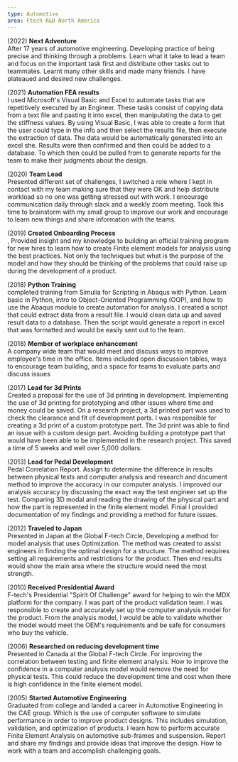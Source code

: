 ```yaml
---
type: Automotive
area: Ftech R&D North America
---
```


(2022) <strong>Next Adventure</strong><br/> After 17 years of automotive engineering. Developing practice of being precise and thinking through a problems. Learn what it take to lead a team and focus on the important task first and distribute other tasks out to teammates. Learnt many other skills and made many friends. I have plateaued and desired new challenges.

(2021) <strong>Automation FEA results</strong><br/> I used Microsoft's Visual Basic and Excel to automate tasks that are repetitively executed by an Engineer. These tasks consist of copying data from a text file and pasting it into excel, then manipulating the data to get the stiffness values. By using Visual Basic, I was able to create a form that the user could type in the info and then select the results file, then execute the extraction of data. The data would be automatically generated into an excel she. Results were then confirmed and then could be added to a database. To which then could be pulled from to generate reports for the team to make their judgments about the design.

(2020) <strong>Team Lead </strong><br/> Presented different set of challenges, I switched a role where I kept in contact with my team making sure that they were OK and help distribute workload so no one was getting stressed out with work. I encourage communication daily through slack and a weekly zoom meeting. Took this time to brainstorm with my small group to improve our work and encourage to learn new things and share information with the teams.

(2019) <strong>Created Onboarding Process</strong><br/>, Provided insight and my knowledge to building an official training program for new hires to learn how to create Finite element models for analysis using the best practices. Not only the techniques but what is the purpose of the model and how they should be thinking of the problems that could raise up during the development of a product.

(2018) <strong>Python Training</strong><br/> completed training from Simulia for Scripting in Abaqus with Python. Learn basic in Python, intro to Object-Oriented Programming (OOP), and how to use the Abaqus module to create automation for analysis. I created a script that could extract data from a result file. I would clean data up and saved result data to a database. Then the script would generate a report in excel that was formatted and would be easily sent out to the team.

(2018) <strong>Member of workplace enhancement</strong><br/> A company wide team that would meet and discuss ways to improve employee's time in the office. Items included open discussion tables, ways to encourage team building, and a space for teams to evaluate parts and discuss issues

(2017) <strong>Lead for 3d Prints</strong><br/> Created a proposal for the use of 3d printing in development. Implementing the use of 3d printing for prototyping and other issues where time and money could be saved. On a research project, a 3d printed part was used to check the clearance and fit of development parts. I was responsible for creating a 3d print of a custom prototype part. The 3d print was able to find an issue with a custom design part. Avoiding building a prototype part that would have been able to be implemented in the research project. This saved a time of 5 weeks and well over 5,000 dollars.

(2013) <strong>Lead for Pedal Development</strong><br/> Pedal Correlation Report. Assign to determine the difference in results between physical tests and computer analysis and research and document method to improve the accuracy in our computer analysis. I improved our analysis accuracy by discussing the exact way the test engineer set up the test. Comparing 3D modal and reading the drawing of the physical part and how the part is represented in the finite element model. Finial I provided documentation of my findings and providing a method for future issues.

(2012) <strong>Traveled to Japan</strong><br/> Presented in Japan at the Global F-tech Circle, Developing a method for model analysis that uses Optimization. The method was created to assist engineers in finding the optimal design for a structure. The method requires setting all requirements and restrictions for the product. Then end results would show the main area where the structure would need the most strength.

(2010) <strong>Received Presidential Award</strong><br/> F-tech's Presidential "Spirit Of Challenge" award for helping to win the MDX platform for the company. I was part of the product validation team. I was responsible to create and accurately set up the computer analysis model for the product. From the analysis model, I would be able to validate whether the model would meet the OEM's requirements and be safe for consumers who buy the vehicle.

(2006) <strong>Researched on reducing development time</strong><br/> Presented in Canada at the Global F-tech Circle. For improving the correlation between testing and finite element analysis. How to improve the confidence in a computer analysis model would remove the need for physical tests. This could reduce the development time and cost when there is high confidence in the finite element model.

(2005) <strong>Started Automotive Engineering</strong><br/> Graduated from college and landed a career in Automotive Engineering in the CAE group. Which is the use of computer software to simulate performance in order to improve product designs. This includes simulation, validation, and optimization of products. I learn how to perform accurate Finite Element Analysis on automotive sub-frames and suspension. Report and share my findings and provide ideas that improve the design. How to work with a team and accomplish challenging goals.
